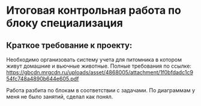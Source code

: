 # Итоговая контрольная работа по блоку специализация

## Краткое требование к проекту:
Необходимо организовать систему учета для питомника в котором живут домашние и вьючные животные.
Полные требования по ссылке: https://gbcdn.mrgcdn.ru/uploads/asset/4868005/attachment/1f0bfdadc1c954fc748a4890b644e605.pdf

Работа разбита по блокам в соответствии с задачами.
По диаграммам у меня не было занятий, сделал как понял.
